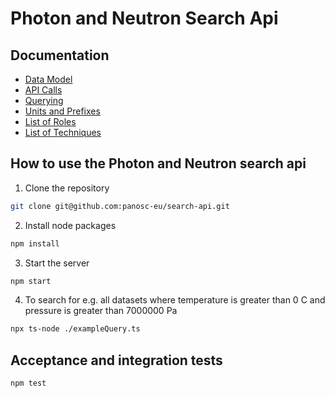 # Photon and Neutron Search Api

## Documentation

* [Data Model](https://github.com/panosc-eu/search-api/wiki/Data-Model)
* [API Calls](./doc/api-calls.md)
* [Querying](./doc/query.md)
* [Units and Prefixes](./doc/units-and-prefixes.md)
* [List of Roles](./doc/list-of-roles.md)
* [List of Techniques](./doc/list-of-techniques.md)

## How to use the Photon and Neutron search api

1. Clone the repository

  ```bash
  git clone git@github.com:panosc-eu/search-api.git
  ```

2. Install node packages

  ```bash
  npm install
  ```

3. Start the server

```bash
npm start
```

4. To search for e.g. all datasets where temperature is greater than 0 C and pressure is greater than 7000000 Pa

```bash
npx ts-node ./exampleQuery.ts
```


## Acceptance and integration tests

```bash
npm test
```
